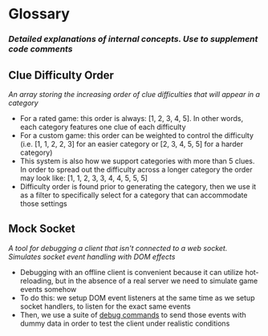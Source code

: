 
# Glossary
### _Detailed explanations of internal concepts. Use to supplement code comments_

## Clue Difficulty Order
*An array storing the increasing order of clue difficulties that will appear in a category*
- For a rated game: this order is always: [1, 2, 3, 4, 5]. In other words, each category features one clue of each difficulty
- For a custom game: this order can be weighted to control the difficulty (i.e. [1, 1, 2, 2, 3] for an easier category or [2, 3, 4, 5, 5] for a harder category)
- This system is also how we support categories with more than 5 clues. In order to spread out the difficulty across a longer category the order may look like: [1, 1, 2, 3, 3, 4, 4, 5, 5, 5]
- Difficulty order is found prior to generating the category, then we use it as a filter to specifically select for a category that can accommodate those settings

## Mock Socket
*A tool for debugging a client that isn't connected to a web socket. Simulates socket event handling with DOM effects*
- Debugging with an offline client is convenient because it can utilize hot-reloading, but in the absence of a real server we need to simulate game events somehow
- To do this: we setup DOM event listeners at the same time as we setup socket handlers, to listen for the exact same events
- Then, we use a suite of [debug commands](../client/src/misc/debug-command.tsx) to send those events with dummy data in order to test the client under realistic conditions